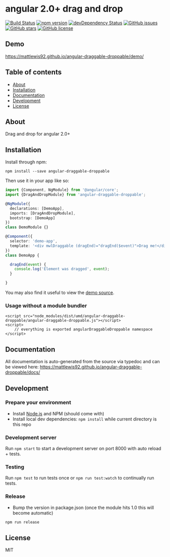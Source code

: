 # angular 2.0+ drag and drop
[![Build Status](https://travis-ci.org/mattlewis92/angular-draggable-droppable.svg?branch=master)](https://travis-ci.org/mattlewis92/angular-draggable-droppable)
[![npm version](https://badge.fury.io/js/angular-draggable-droppable.svg)](http://badge.fury.io/js/angular-draggable-droppable)
[![devDependency Status](https://david-dm.org/mattlewis92/angular-draggable-droppable/dev-status.svg)](https://david-dm.org/mattlewis92/angular-draggable-droppable#info=devDependencies)
[![GitHub issues](https://img.shields.io/github/issues/mattlewis92/angular-draggable-droppable.svg)](https://github.com/mattlewis92/angular-draggable-droppable/issues)
[![GitHub stars](https://img.shields.io/github/stars/mattlewis92/angular-draggable-droppable.svg)](https://github.com/mattlewis92/angular-draggable-droppable/stargazers)
[![GitHub license](https://img.shields.io/badge/license-MIT-blue.svg)](https://raw.githubusercontent.com/mattlewis92/angular-draggable-droppable/master/LICENSE)

## Demo
https://mattlewis92.github.io/angular-draggable-droppable/demo/

## Table of contents

- [About](#about)
- [Installation](#installation)
- [Documentation](#documentation)
- [Development](#development)
- [License](#licence)

## About

Drag and drop for angular 2.0+

## Installation

Install through npm:
```
npm install --save angular-draggable-droppable
```

Then use it in your app like so:

```typescript
import {Component, NgModule} from '@angular/core';
import {DragAndDropModule} from 'angular-draggable-droppable';

@NgModule({
  declarations: [DemoApp],
  imports: [DragAndDropModule],
  bootstrap: [DemoApp]
})
class DemoModule {}

@Component({
  selector: 'demo-app',
  template: '<div mwlDraggable (dragEnd)="dragEnd($event)">Drag me!</div>'
})
class DemoApp {

  dragEnd(event) {
    console.log('Element was dragged', event);
  }

}
```

You may also find it useful to view the [demo source](https://github.com/mattlewis92/angular-draggable-droppable/blob/master/demo/demo.ts).

### Usage without a module bundler
```
<script src="node_modules/dist/umd/angular-draggable-droppable/angular-draggable-droppable.js"></script>
<script>
    // everything is exported angularDraggableDroppable namespace
</script>
```

## Documentation
All documentation is auto-generated from the source via typedoc and can be viewed here:
https://mattlewis92.github.io/angular-draggable-droppable/docs/

## Development

### Prepare your environment
* Install [Node.js](http://nodejs.org/) and NPM (should come with)
* Install local dev dependencies: `npm install` while current directory is this repo

### Development server
Run `npm start` to start a development server on port 8000 with auto reload + tests.

### Testing
Run `npm test` to run tests once or `npm run test:watch` to continually run tests.

### Release
* Bump the version in package.json (once the module hits 1.0 this will become automatic)
```bash
npm run release
```

## License

MIT
